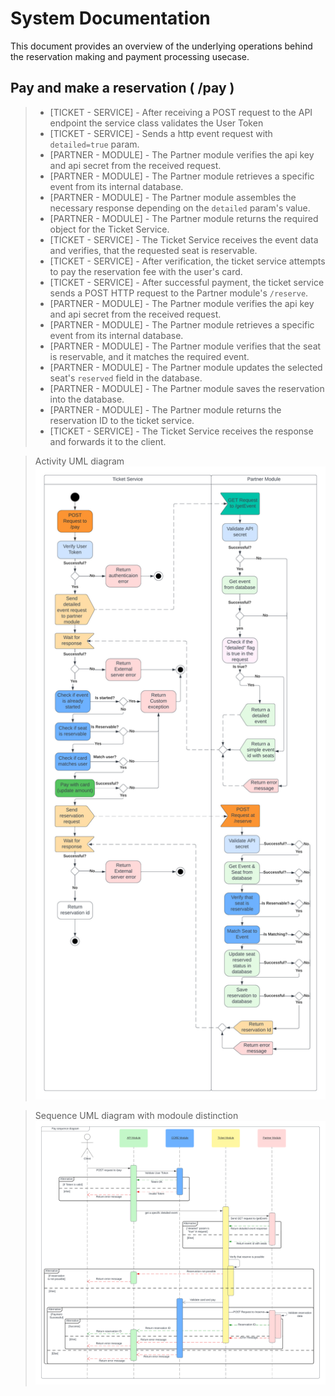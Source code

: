 # System Documentation

This document provides an overview of the underlying operations behind the reservation making and payment processing usecase.

## Pay and make a reservation ( /pay )

> - [TICKET - SERVICE] - After receiving a POST request to the API endpoint the service class validates the User Token
> - [TICKET - SERVICE] - Sends a http event request with `detailed=true` param.
> - [PARTNER - MODULE] - The Partner module verifies the api key and api secret from the received request.
> - [PARTNER - MODULE] - The Partner module retrieves a specific event from its internal database.
> - [PARTNER - MODULE] - The Partner module assembles the necessary response depending on the `detailed` param's value.
> - [PARTNER - MODULE] - The Partner module returns the required object for the Ticket Service.
> - [TICKET - SERVICE] - The Ticket Service receives the event data and verifies, that the requested seat is reservable.
> - [TICKET - SERVICE] - After verification, the ticket service attempts to pay the reservation fee with the user's card.
> - [TICKET - SERVICE] - After successful payment, the ticket service sends a POST HTTP request to the Partner module's `/reserve`.
> - [PARTNER - MODULE] - The Partner module verifies the api key and api secret from the received request.
> - [PARTNER - MODULE] - The Partner module retrieves a specific event from its internal database.
> - [PARTNER - MODULE] - The Partner module verifies that the seat is reservable, and it matches the required event.
> - [PARTNER - MODULE] - The Partner module updates the selected seat's `reserved` field in the database.
> - [PARTNER - MODULE] - The Partner module saves the reservation into the database.
> - [PARTNER - MODULE] - The Partner module returns the reservation ID to the ticket service.
> - [TICKET - SERVICE] - The Ticket Service receives the response and forwards it to the client.

> Activity UML diagram
![UML-Activity-Pay.png](..%2Fuml%2FActivity%2FUML-Activity-Pay.png)

> Sequence UML diagram with modoule distinction
![UML-Sequence-pay.png](..%2Fuml%2FSequence%2FUML-Sequence-pay.png)